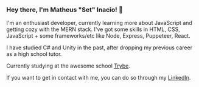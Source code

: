 ### Hey there, I'm Matheus "Set" Inacio! :grimacing:

I'm an enthusiast developer, currently learning more about JavaScript and getting cozy with the MERN stack.
I've got some skills in HTML, CSS, JavaScript + some frameworks/etc like Node, Express, Puppeteer, React.

I have studied C# and Unity in the past, after dropping my previous career as a high school tutor.

Currently studying at the awesome school [Trybe](https://www.betrybe.com/).

If you want to get in contact with me, you can do so through my [LinkedIn](https://www.linkedin.com/in/inaciomatheusdev/).
